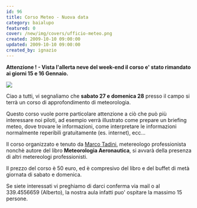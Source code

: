 ```yaml
---
id: 96
title: Corso Meteo - Nuova data
category: baialupo
featured: 0
cover: /new/img/covers/ufficio-meteo.png
created: 2009-10-10 09:00:00
updated: 2009-10-10 09:00:00
created_by: ignazio
---
```


**Attenzione ! - Vista l'allerta neve del week-end il corso e' stato rimandato ai giorni 15 e 16 Gennaio.**

 <img src="/new/img/covers/ufficio-meteo.png" class="float-start mr-3 w-[300px]"/>

Ciao a tutti,
vi segnaliamo che **sabato 27 e domenica 28** presso il campo si terrà un corso di approfondimento di meteorologia.

Questo corso vuole porre particolare attenzione a ciò che può più interessare noi piloti, ad esempio verrà illustrato come prepare un briefing meteo, dove trovare le informazioni, come interpretare le informazioni normalmente reperibili gratuitamente (es. internet), ecc...

Il corso organizzato e tenuto da <a href="http://www.ufficiometeo.it/" target="_blank" title="Ufficio Meteo">Marco Tadini</a>, metereologo professionista nonchè autore del libro <strong>Meteorologia Aeronautica</strong>, si avvarà della presenza di altri metereologi professionisti.

Il prezzo del corso è 50 euro, ed è compresivo del libro e del buffet di metà giornata di sabato e domenica.

Se siete interessati vi preghiamo di darci conferma via mail o al 339.4556659 (Alberto), la nostra aula infatti puo' ospitare la massimo 15 persone.
